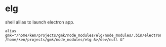 # elg

shell alilas to launch electron app.

```
alias gmk="/home/ken/projects/gmk/node_modules/elg/node_modules/.bin/electron /home/ken/projects/gmk/node_modules/elg &>/dev/null &"
```
